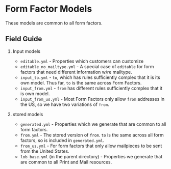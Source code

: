 # Form Factor Models

These models are common to all form factors.

## Field Guide

1. Input models

   - `editable.yml` - Properties which customers can customize
   - `editable_no_mailtype.yml` - A special case of `editable` for form factors that need different information w/re mailtype.
   - `input_to.yml` - `to`, which has rules sufficiently complex that it is its own model. Thus far, `to` is the same across Form Factors.
   - `input_from.yml` - `from` has different rules sufficiently complex that it is own model.
   - `input_from_us.yml` - Most Form Factors only allow `from` addresses in the US, so we have two variations of `from`.

1. stored models
   - `generated.yml` - Properties which we generate that are common to all form factors.
   - `from.yml` - The stored version of `from`. `to` is the same across all form factors, so is included in `generated.yml`.
   - `from_us.yml` - For form factors that only allow mailpieces to be sent from the United States.
   - `lob_base.yml` (in the parent directory) - Properties we generate that are common to all Print and Mail resources.
